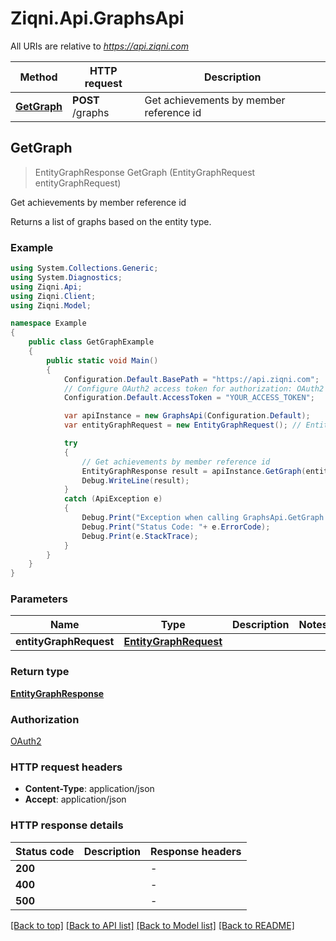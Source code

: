 # Ziqni.Api.GraphsApi

All URIs are relative to *https://api.ziqni.com*

Method | HTTP request | Description
------------- | ------------- | -------------
[**GetGraph**](GraphsApi.md#getgraph) | **POST** /graphs | Get achievements by member reference id



## GetGraph

> EntityGraphResponse GetGraph (EntityGraphRequest entityGraphRequest)

Get achievements by member reference id

Returns a list of graphs based on the entity type.

### Example

```csharp
using System.Collections.Generic;
using System.Diagnostics;
using Ziqni.Api;
using Ziqni.Client;
using Ziqni.Model;

namespace Example
{
    public class GetGraphExample
    {
        public static void Main()
        {
            Configuration.Default.BasePath = "https://api.ziqni.com";
            // Configure OAuth2 access token for authorization: OAuth2
            Configuration.Default.AccessToken = "YOUR_ACCESS_TOKEN";

            var apiInstance = new GraphsApi(Configuration.Default);
            var entityGraphRequest = new EntityGraphRequest(); // EntityGraphRequest | 

            try
            {
                // Get achievements by member reference id
                EntityGraphResponse result = apiInstance.GetGraph(entityGraphRequest);
                Debug.WriteLine(result);
            }
            catch (ApiException e)
            {
                Debug.Print("Exception when calling GraphsApi.GetGraph: " + e.Message );
                Debug.Print("Status Code: "+ e.ErrorCode);
                Debug.Print(e.StackTrace);
            }
        }
    }
}
```

### Parameters


Name | Type | Description  | Notes
------------- | ------------- | ------------- | -------------
 **entityGraphRequest** | [**EntityGraphRequest**](EntityGraphRequest.md)|  | 

### Return type

[**EntityGraphResponse**](EntityGraphResponse.md)

### Authorization

[OAuth2](../README.md#OAuth2)

### HTTP request headers

- **Content-Type**: application/json
- **Accept**: application/json


### HTTP response details
| Status code | Description | Response headers |
|-------------|-------------|------------------|
| **200** |  |  -  |
| **400** |  |  -  |
| **500** |  |  -  |

[[Back to top]](#)
[[Back to API list]](../README.md#documentation-for-api-endpoints)
[[Back to Model list]](../README.md#documentation-for-models)
[[Back to README]](../README.md)

